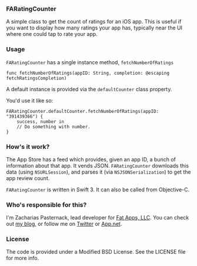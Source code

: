 ### FARatingCounter ###

A simple class to get the count of ratings for an iOS app. This is useful if you want to display
how many ratings your app has, typically near the UI where one could tap to rate your app.


### Usage ###

`FARatingCounter` has a single instance method, `fetchNumberOfRatings`

    func fetchNumberOfRatings(appID: String, completion: @escaping fetchRatingsCompletion)

A default instance is provided via the `defaultCounter` class property.

You'd use it like so:

    FARatingCounter.defaultCounter.fetchNumberOfRatings(appID: "391439366") {
        success, number in
        // Do something with number.
    }


### How's it work? ###

The App Store has a feed which provides, given an app ID, a bunch of information about that app. 
It vends JSON. `FARatingCounter` downloads this data (using `NSURLSession`), and parses it (via 
`NSJSONSerialization`) to get the app review count.

`FARatingCounter` is written in Swift 3. It can also be called from Objective-C.


### Who's responsible for this? ###

I'm Zacharias Pasternack, lead developer for [Fat Apps, LLC](http://www.fat-apps.com). You can check 
out [my blog](http://zpasternack.org), or follow me on [Twitter](https://twitter.com/zpasternack)
or [App.net](https://alpha.app.net/zpasternack).


### License ###

The code is provided under a Modified BSD License. See the LICENSE file for more info.
